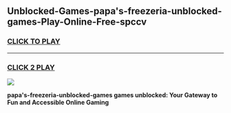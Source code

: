 
## Unblocked-Games-papa's-freezeria-unblocked-games-Play-Online-Free-spccv
<h3>
<a href="https://premium76.site?title=papa's-freezeria-unblocked-games&ref=26A">CLICK TO PLAY</a></h3>
<hr>

<h3>
<a href="https://premium76.site?title=papa's-freezeria-unblocked-games&ref=26A">CLICK 2 PLAY</a>
  
</h3>

<a href="https://premium76.site?title=papa's-freezeria-unblocked-games&ref=26A"><img src="https://clearcache.store/games.png"></a>


**papa's-freezeria-unblocked-games games unblocked: Your Gateway to Fun and Accessible Online Gaming**
